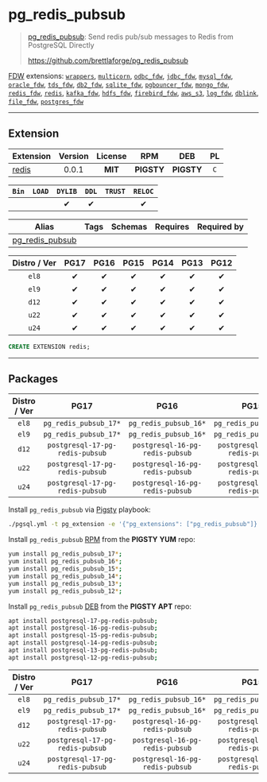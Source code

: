 # pg_redis_pubsub


> [pg_redis_pubsub](https://github.com/brettlaforge/pg_redis_pubsub): Send redis pub/sub messages to Redis from PostgreSQL Directly
>
> https://github.com/brettlaforge/pg_redis_pubsub





[FDW](/fdw) extensions: [`wrappers`](/wrappers), [`multicorn`](/multicorn), [`odbc_fdw`](/odbc_fdw), [`jdbc_fdw`](/jdbc_fdw), [`mysql_fdw`](/mysql_fdw), [`oracle_fdw`](/oracle_fdw), [`tds_fdw`](/tds_fdw), [`db2_fdw`](/db2_fdw), [`sqlite_fdw`](/sqlite_fdw), [`pgbouncer_fdw`](/pgbouncer_fdw), [`mongo_fdw`](/mongo_fdw), [`redis_fdw`](/redis_fdw), [`redis`](/redis), [`kafka_fdw`](/kafka_fdw), [`hdfs_fdw`](/hdfs_fdw), [`firebird_fdw`](/firebird_fdw), [`aws_s3`](/aws_s3), [`log_fdw`](/log_fdw), [`dblink`](/dblink), [`file_fdw`](/file_fdw), [`postgres_fdw`](/postgres_fdw)


-------
## Extension


| Extension | Version | License | RPM | DEB | PL |
|-----------|:-------:|:-------:|:---:|:---:|:--:|
| [redis](https://github.com/brettlaforge/pg_redis_pubsub) | 0.0.1 | **<span class="tcblue">MIT</span>** | **<span class="tcwarn">PIGSTY</span>** | **<span class="tcwarn">PIGSTY</span>** | `C` |



| `Bin` | `LOAD` | `DYLIB` | `DDL` | `TRUST` | `RELOC` |
|:-----:|:------:|:-------:|:-----:|:-------:|:-------:|
|  |  | <span class="tcblue">✔</span> | <span class="tcblue">✔</span> |  | <span class="tcblue">✔</span> |



| Alias | Tags | Schemas | Requires | Required by |
|-------|------|---------|----------|-------------|
| [pg_redis_pubsub](/redis) |  |  |  |  |



| Distro / Ver | PG17 | PG16 | PG15 | PG14 | PG13 | PG12 |
|:------------:|:----:|:----:|:----:|:----:|:----:|:----:|
| `el8` | <span class="tcblue">✔</span> | <span class="tcblue">✔</span> | <span class="tcblue">✔</span> | <span class="tcblue">✔</span> | <span class="tcblue">✔</span> | <span class="tcblue">✔</span> |
| `el9` | <span class="tcblue">✔</span> | <span class="tcblue">✔</span> | <span class="tcblue">✔</span> | <span class="tcblue">✔</span> | <span class="tcblue">✔</span> | <span class="tcblue">✔</span> |
| `d12` | <span class="tcblue">✔</span> | <span class="tcblue">✔</span> | <span class="tcblue">✔</span> | <span class="tcblue">✔</span> | <span class="tcblue">✔</span> | <span class="tcblue">✔</span> |
| `u22` | <span class="tcblue">✔</span> | <span class="tcblue">✔</span> | <span class="tcblue">✔</span> | <span class="tcblue">✔</span> | <span class="tcblue">✔</span> | <span class="tcblue">✔</span> |
| `u24` | <span class="tcblue">✔</span> | <span class="tcblue">✔</span> | <span class="tcblue">✔</span> | <span class="tcblue">✔</span> | <span class="tcblue">✔</span> | <span class="tcblue">✔</span> |





```sql
CREATE EXTENSION redis;
```

-----------


## Packages


| Distro / Ver | PG17 | PG16 | PG15 | PG14 | PG13 | PG12 |
|:------------:|:----:|:----:|:----:|:----:|:----:|:----:|
| `el8` | `pg_redis_pubsub_17*` | `pg_redis_pubsub_16*` | `pg_redis_pubsub_15*` | `pg_redis_pubsub_14*` | `pg_redis_pubsub_13*` | `pg_redis_pubsub_12*` |
| `el9` | `pg_redis_pubsub_17*` | `pg_redis_pubsub_16*` | `pg_redis_pubsub_15*` | `pg_redis_pubsub_14*` | `pg_redis_pubsub_13*` | `pg_redis_pubsub_12*` |
| `d12` | `postgresql-17-pg-redis-pubsub` | `postgresql-16-pg-redis-pubsub` | `postgresql-15-pg-redis-pubsub` | `postgresql-14-pg-redis-pubsub` | `postgresql-13-pg-redis-pubsub` | `postgresql-12-pg-redis-pubsub` |
| `u22` | `postgresql-17-pg-redis-pubsub` | `postgresql-16-pg-redis-pubsub` | `postgresql-15-pg-redis-pubsub` | `postgresql-14-pg-redis-pubsub` | `postgresql-13-pg-redis-pubsub` | `postgresql-12-pg-redis-pubsub` |
| `u24` | `postgresql-17-pg-redis-pubsub` | `postgresql-16-pg-redis-pubsub` | `postgresql-15-pg-redis-pubsub` | `postgresql-14-pg-redis-pubsub` | `postgresql-13-pg-redis-pubsub` | `postgresql-12-pg-redis-pubsub` |



Install `pg_redis_pubsub` via [Pigsty](https://pigsty.io/docs/pgext/usage/install/) playbook:

```bash
./pgsql.yml -t pg_extension -e '{"pg_extensions": ["pg_redis_pubsub"]}'
```


Install `pg_redis_pubsub` [RPM](/rpm) from the **<span class="tcwarn">PIGSTY</span>** **YUM** repo:

```bash
yum install pg_redis_pubsub_17*;
yum install pg_redis_pubsub_16*;
yum install pg_redis_pubsub_15*;
yum install pg_redis_pubsub_14*;
yum install pg_redis_pubsub_13*;
yum install pg_redis_pubsub_12*;
```


Install `pg_redis_pubsub` [DEB](/deb) from the **<span class="tcwarn">PIGSTY</span>** **APT** repo:

```bash
apt install postgresql-17-pg-redis-pubsub;
apt install postgresql-16-pg-redis-pubsub;
apt install postgresql-15-pg-redis-pubsub;
apt install postgresql-14-pg-redis-pubsub;
apt install postgresql-13-pg-redis-pubsub;
apt install postgresql-12-pg-redis-pubsub;
```




| Distro / Ver | PG17 | PG16 | PG15 | PG14 | PG13 | PG12 |
|:------------:|:----:|:----:|:----:|:----:|:----:|:----:|
| `el8` | `pg_redis_pubsub_17*` | `pg_redis_pubsub_16*` | `pg_redis_pubsub_15*` | `pg_redis_pubsub_14*` | `pg_redis_pubsub_13*` | `pg_redis_pubsub_12*` |
| `el9` | `pg_redis_pubsub_17*` | `pg_redis_pubsub_16*` | `pg_redis_pubsub_15*` | `pg_redis_pubsub_14*` | `pg_redis_pubsub_13*` | `pg_redis_pubsub_12*` |
| `d12` | `postgresql-17-pg-redis-pubsub` | `postgresql-16-pg-redis-pubsub` | `postgresql-15-pg-redis-pubsub` | `postgresql-14-pg-redis-pubsub` | `postgresql-13-pg-redis-pubsub` | `postgresql-12-pg-redis-pubsub` |
| `u22` | `postgresql-17-pg-redis-pubsub` | `postgresql-16-pg-redis-pubsub` | `postgresql-15-pg-redis-pubsub` | `postgresql-14-pg-redis-pubsub` | `postgresql-13-pg-redis-pubsub` | `postgresql-12-pg-redis-pubsub` |
| `u24` | `postgresql-17-pg-redis-pubsub` | `postgresql-16-pg-redis-pubsub` | `postgresql-15-pg-redis-pubsub` | `postgresql-14-pg-redis-pubsub` | `postgresql-13-pg-redis-pubsub` | `postgresql-12-pg-redis-pubsub` |






